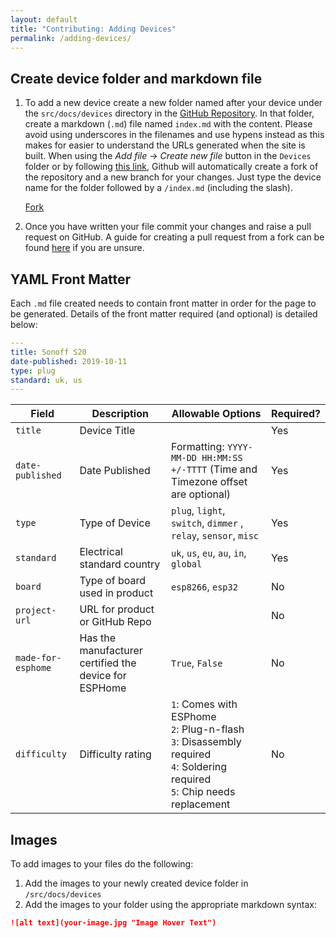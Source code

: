 ```yaml
---
layout: default
title: "Contributing: Adding Devices"
permalink: /adding-devices/
---
```


## Create device folder and markdown file

1. To add a new device create a new folder named after your device under the `src/docs/devices` directory in the [GitHub Repository](https://github.com/esphome/esphome-devices). In that folder, create a markdown (`.md`) file named `index.md` with the content. Please avoid using underscores in the filenames and use hypens instead as this makes for easier to understand the URLs generated when the site is built. When using the _Add file_ -> _Create new file_ button in the `Devices` folder or by following [this link](https://github.com/esphome/esphome-devices/new/main/src/docs/devices), Github will automatically create a fork of the repository and a new branch for your changes. Just type the device name for the folder followed by a `/index.md` (including the slash).

   <script async defer src="https://buttons.github.io/buttons.js"></script>

   <a class="github-button" href="https://github.com/esphome/esphome-devices/fork" data-icon="octicon-repo-forked" data-size="large" data-show-count="true" aria-label="Fork esphome-devices/esphome-devices on GitHub">Fork</a>

2. Once you have written your file commit your changes and raise a pull request on GitHub. A guide for creating a pull request from a fork can be found [here](https://help.github.com/en/articles/creating-a-pull-request-from-a-fork) if you are unsure.

## YAML Front Matter

Each `.md` file created needs to contain front matter in order for the page to be generated. Details of the front matter required (and optional) is detailed below:

```yaml
---
title: Sonoff S20
date-published: 2019-10-11
type: plug
standard: uk, us
---
```

| Field              | Description                                           | Allowable Options                                                                                                                                | Required? |
|--------------------|-------------------------------------------------------|--------------------------------------------------------------------------------------------------------------------------------------------------|-----------|
| `title`            | Device Title                                          |                                                                                                                                                  | Yes       |
| `date-published`   | Date Published                                        | Formatting: `YYYY-MM-DD HH:MM:SS +/-TTTT` (Time and Timezone offset are optional)                                                                | Yes       |
| `type`             | Type of Device                                        | `plug`, `light`, `switch`, `dimmer` , `relay`, `sensor`, `misc`                                                                                  | Yes       |
| `standard`         | Electrical standard country                           | `uk`, `us`, `eu`, `au`, `in`, `global`                                                                                                           | Yes       |
| `board`            | Type of board used in product                         | `esp8266`, `esp32`                                                                                                                               | No        |
| `project-url`      | URL for product or GitHub Repo                        |                                                                                                                                                  | No        |
| `made-for-esphome` | Has the manufacturer certified the device for ESPHome | `True`, `False`                                                                                                                                  | No        |
| `difficulty`       | Difficulty rating                                     | `1`: Comes with ESPhome <br /> `2`: Plug-n-flash<br /> `3`: Disassembly required<br /> `4`: Soldering required<br /> `5`: Chip needs replacement | No        |

## Images

To add images to your files do the following:

1. Add the images to your newly created device folder in `/src/docs/devices`
2. Add the images to your folder using the appropriate markdown syntax:

```md
![alt text](your-image.jpg "Image Hover Text")
```

